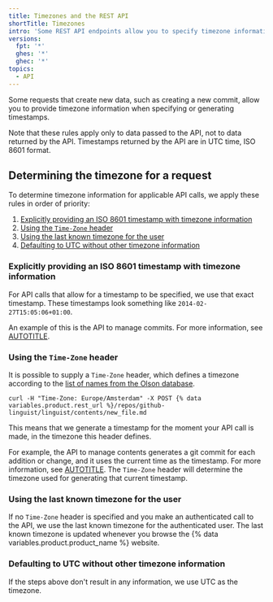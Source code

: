 ```yaml
---
title: Timezones and the REST API
shortTitle: Timezones
intro: 'Some REST API endpoints allow you to specify timezone information with your request.'
versions:
  fpt: '*'
  ghes: '*'
  ghec: '*'
topics:
  - API
---
```


Some requests that create new data, such as creating a new commit, allow you to provide timezone information when specifying or generating timestamps.

Note that these rules apply only to data passed to the API, not to data returned by the API. Timestamps returned by the API are in UTC time, ISO 8601 format.

## Determining the timezone for a request

To determine timezone information for applicable API calls, we apply these rules in order of priority:

1. [Explicitly providing an ISO 8601 timestamp with timezone information](#explicitly-providing-an-iso-8601-timestamp-with-timezone-information)
1. [Using the `Time-Zone` header](#using-the-time-zone-header)
1. [Using the last known timezone for the user](#using-the-last-known-timezone-for-the-user)
1. [Defaulting to UTC without other timezone information](#defaulting-to-utc-without-other-timezone-information)

### Explicitly providing an ISO 8601 timestamp with timezone information

For API calls that allow for a timestamp to be specified, we use that exact timestamp. These timestamps look something like `2014-02-27T15:05:06+01:00`.

An example of this is the API to manage commits. For more information, see [AUTOTITLE](/rest/git/commits#create-a-commit).

### Using the `Time-Zone` header

It is possible to supply a `Time-Zone` header, which defines a timezone according to the [list of names from the Olson database](https://en.wikipedia.org/wiki/List_of_tz_database_time_zones).

```shell
curl -H "Time-Zone: Europe/Amsterdam" -X POST {% data variables.product.rest_url %}/repos/github-linguist/linguist/contents/new_file.md
```

This means that we generate a timestamp for the moment your API call is made, in the timezone this header defines.

For example, the API to manage contents generates a git commit for each addition or change, and it uses the current time as the timestamp. For more information, see [AUTOTITLE](/rest/repos/contents). The `Time-Zone` header will determine the timezone used for generating that current timestamp.

### Using the last known timezone for the user

If no `Time-Zone` header is specified and you make an authenticated call to the API, we use the last known timezone for the authenticated user. The last known timezone is updated whenever you browse the {% data variables.product.product_name %} website.

### Defaulting to UTC without other timezone information

If the steps above don't result in any information, we use UTC as the timezone.
